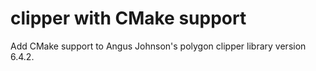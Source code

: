 # clipper with CMake support

Add CMake support to Angus Johnson's polygon clipper library version 6.4.2.
